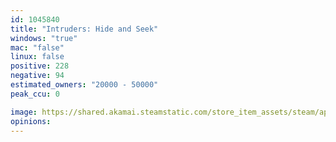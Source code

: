 ```yaml
---
id: 1045840
title: "Intruders: Hide and Seek"
windows: "true"
mac: "false"
linux: false
positive: 228
negative: 94
estimated_owners: "20000 - 50000"
peak_ccu: 0

image: https://shared.akamai.steamstatic.com/store_item_assets/steam/apps/1045840/header.jpg?t=1712663518
opinions:
---
```

